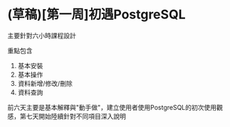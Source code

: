# \(草稿\)\[第一周\]初遇PostgreSQL

主要針對六小時課程設計

重點包含

1. 基本安裝
2. 基本操作
3. 資料新增/修改/刪除
4. 資料查詢



前六天主要是基本解釋與"動手做"，建立使用者使用PostgreSQL的初次使用觀感，第七天開始陸續針對不同項目深入說明





